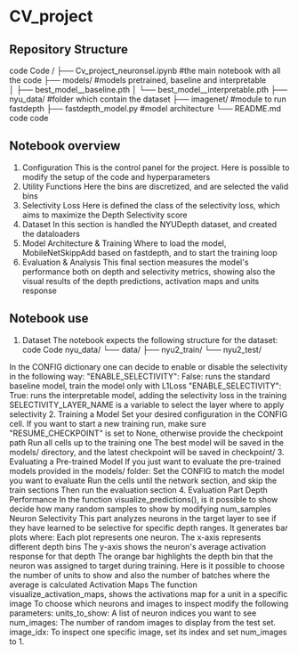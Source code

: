 # CV_project
## Repository Structure
code
Code
/
├── Cv_project_neuronsel.ipynb #the main notebook with all the code
├── models/ #models pretrained, baseline and interpretable                        
│   ├── best_model__baseline.pth
│   └── best_model__interpretable.pth
├── nyu_data/ #folder which contain the dataset
├── imagenet/ #module to run fastdepth
├── fastdepth_model.py #model architecture
└── README.md 
code
code
## Notebook overview
1. Configuration
This is the control panel for the project. Here is possible to modify the setup of the code and hyperparameters
2. Utility Functions
Here the bins are discretized, and are selected the valid bins
3. Selectivity Loss
Here is defined the class of the selectivity loss, which aims to maximize the Depth Selectivity score
4. Dataset
In this section is handled the NYUDepth dataset, and created the dataloaders 
5. Model Architecture & Training
Where to load the model, MobileNetSkippAdd based on fastdepth, and to start the training loop
6. Evaluation & Analysis
This final section measures the model's performance both on depth and selectivity metrics, showing also the visual results of the depth predictions, activation maps and units response 

## Notebook use
1. Dataset
The notebook expects the following structure for the dataset:
code
Code
nyu_data/
└── data/
    ├── nyu2_train/
    └── nyu2_test/

In the CONFIG dictionary one can decide to enable or disable the selectivity in the following way:
"ENABLE_SELECTIVITY": False: runs the standard baseline model, train the model only with L1Loss
"ENABLE_SELECTIVITY": True: runs the interpretable model, adding the selectivity loss in the training
SELECTIVITY_LAYER_NAME is a variable to select the layer where to apply selectivity
2. Training a Model
Set your desired configuration in the CONFIG cell.
If you want to start a new training run, make sure "RESUME_CHECKPOINT" is set to None, otherwise provide the checkpoint path
Run all cells up to the training one
The best model will be saved in the models/ directory, and the latest checkpoint will be saved in checkpoint/
3. Evaluating a Pre-trained Model
If you just want to evaluate the pre-trained models provided in the models/ folder:
Set the CONFIG to match the model you want to evaluate
Run the cells until the network section, and skip the train sections
Then run the evaluation section
4. Evaluation Part
Depth Performance
In the function visualize_predictions(), is it possible to show decide how many random samples to show by modifying num_samples 
Neuron Selectivity
This part analyzes neurons in the target layer to see if they have learned to be selective for specific depth ranges. It generates bar plots where:
Each plot represents one neuron.
The x-axis represents different depth bins
The y-axis shows the neuron's average activation response for that depth
The orange bar highlights the depth bin that the neuron was assigned to target during training.
Here is it possible to choose the number of units to show and also the number of batches where the average is calculated
Activation Maps 
The function visualize_activation_maps, shows the activations map for a unit in a specific image
To choose which neurons and images to inspect modify the following parameters:
units_to_show: A list of neuron indices you want to see
num_images: The number of random images to display from the test set.
image_idx: To inspect one specific image, set its index and set num_images to 1.
